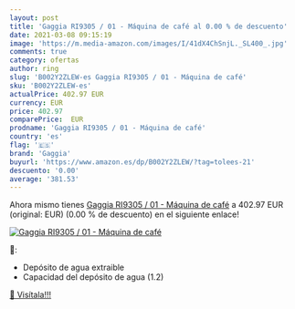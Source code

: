 ```yaml
---
layout: post
title: 'Gaggia RI9305 / 01 - Máquina de café al 0.00 % de descuento'
date: 2021-03-08 09:15:19
image: 'https://m.media-amazon.com/images/I/41dX4ChSnjL._SL400_.jpg'
comments: true
category: ofertas
author: ring
slug: 'B002Y2ZLEW-es Gaggia RI9305 / 01 - Máquina de café'
sku: 'B002Y2ZLEW-es'
actualPrice: 402.97 EUR
currency: EUR
price: 402.97
comparePrice:  EUR
prodname: 'Gaggia RI9305 / 01 - Máquina de café'
country: 'es'
flag: '🇪🇸'
brand: 'Gaggia'
buyurl: 'https://www.amazon.es/dp/B002Y2ZLEW/?tag=tolees-21'
descuento: '0.00'
average: '381.53'
---
```


Ahora mismo tienes [Gaggia RI9305 / 01 - Máquina de café](https://www.amazon.es/dp/B002Y2ZLEW/?tag=tolees-21) a 402.97 EUR (original:  EUR) (0.00 %  de descuento) en el siguiente enlace!

[![Gaggia RI9305 / 01 - Máquina de café](https://m.media-amazon.com/images/I/41dX4ChSnjL._SL400_.jpg)](https://www.amazon.es/dp/B002Y2ZLEW/?tag=tolees-21)

🔎:

- Depósito de agua extraible
- Capacidad del depósito de agua (1.2)

[🛒 Visítala!!!](https://www.amazon.es/dp/B002Y2ZLEW/?tag=tolees-21)
